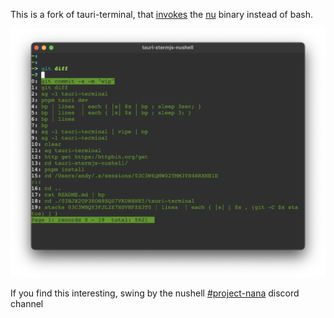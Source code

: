 This is a fork of tauri-terminal, that
[invokes](https://github.com/marc2332/tauri-terminal/commit/0bdd4a27ee2874de12e99bccd6c91d6ec5d28fbc#diff-2f5e0a90d4195e9986f5e24928dce16b59a80a2cf30f7059b38d55bd7d1eff69R23)
the [nu](https://www.nushell.sh) binary instead of bash.

![Screenshot](./screenshot.png)

If you find this interesting, swing by the nushell
[#project-nana](https://discord.gg/RA4GXaT8DT) discord channel
